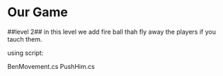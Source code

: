 # Our Game

##level 2##
in this level we add fire ball thah fly away the players if you tauch them.

using script:

BenMovement.cs
PushHim.cs
